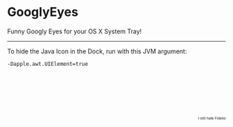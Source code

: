 # GooglyEyes
Funny Googly Eyes for your OS X System Tray!

---

To hide the Java Icon in the Dock, run with this JVM argument:
```
-Dapple.awt.UIElement=true
```
</br></br></br></br></br>
<div style="text-align: right"><sub><sup><sup>I still hate Fidelio<sup></sup></sub></div>